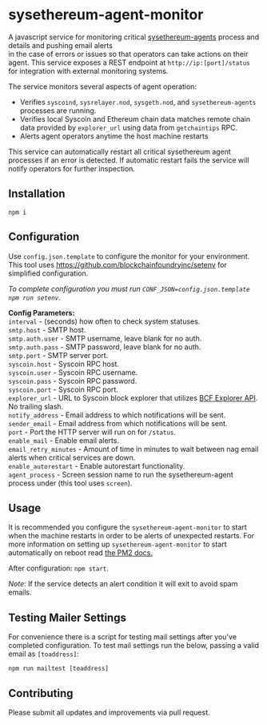 
# sysethereum-agent-monitor  
  
A javascript service for monitoring critical [sysethereum-agents](https://github.com/syscoin/sysethereum-agents) process and details and pushing email alerts  
in the case of errors or issues so that operators can take actions on their agent. This service exposes a REST endpoint
at `http://ip:[port]/status` for integration with external monitoring systems. 

The service monitors several aspects of agent operation:
 - Verifies `syscoind`, `sysrelayer.nod`, `sysgeth.nod`, and `sysethereum-agents` processes are running.
 - Verifies local Syscoin and Ethereum chain data matches remote chain data provided by `explorer_url` using data from `getchaintips` RPC.
 - Alerts agent operators anytime the host machine restarts
 
This service can automatically restart all critical sysethereum agent processes if an error is detected. If automatic restart 
fails the service will notify operators for further inspection.
  
## Installation  
  
`npm i`  
  
## Configuration   
Use `config.json.template` to configure the monitor for your environment. This tool uses 
https://github.com/blockchainfoundryinc/setenv for simplified configuration. 

*To complete configuration you must run `CONF_JSON=config.json.template npm run setenv`.*
  
**Config Parameters:**  
`interval` - (seconds) how often to check system statuses.  
`smtp.host` - SMTP host.  
`smtp.auth.user` - SMTP username, leave blank for no auth.  
`smtp.auth.pass` - SMTP password, leave blank for no auth.  
`smtp.port` - SMTP server port.  
`syscoin.host` - Syscoin RPC host.  
`syscoin.user` - Syscoin RPC username.  
`syscoin.pass` - Syscoin RPC password.  
`syscoin.port` - Syscoin RPC port.  
`explorer_url` - URL to Syscoin block explorer that utilizes [BCF Explorer API](https://github.com/blockchainfoundryinc/explorer). No trailing slash.   
`notify_address` - Email address to which notifications will be sent.  
`sender_email` - Email address from which notifications will be sent.  
`port` - Port the HTTP server will run on for `/status`.  
`enable_mail` - Enable email alerts.  
`email_retry_minutes` - Amount of time in minutes to wait between nag email alerts when critical services are down.  
`enable_autorestart` - Enable autorestart functionality.  
`agent_process` - Screen session name to run the sysethereum-agent process under (this tool uses `screen`).  
  
## Usage 
It is recommended you configure the `sysethereum-agent-monitor` to start when the machine restarts in order to be alerts 
of unexpected restarts. For more information on setting up `sysethereum-agent-monitor` to start automatically 
on reboot read [the PM2 docs.](https://pm2.keymetrics.io/docs/usage/startup/)

After configuration: `npm start`.  
  
*Note*:  If the service detects an alert condition it will exit to avoid spam emails.

## Testing Mailer Settings
For convenience there is a script for testing mail settings after you've completed configuration. To test mail settings run the below, passing a valid email as `[toaddress]`:

`npm run mailtest [toaddress]` 

## Contributing  
  
Please submit all updates and improvements via pull request.
